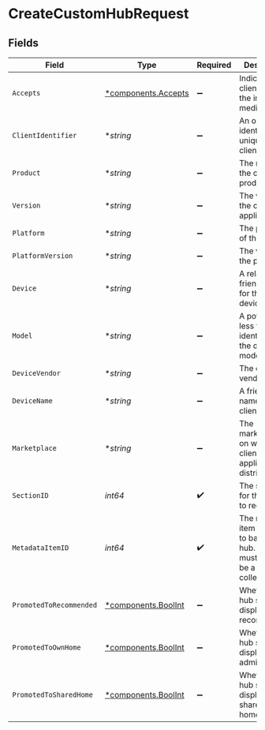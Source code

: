 # CreateCustomHubRequest


## Fields

| Field                                                                             | Type                                                                              | Required                                                                          | Description                                                                       | Example                                                                           |
| --------------------------------------------------------------------------------- | --------------------------------------------------------------------------------- | --------------------------------------------------------------------------------- | --------------------------------------------------------------------------------- | --------------------------------------------------------------------------------- |
| `Accepts`                                                                         | [*components.Accepts](../../models/components/accepts.md)                         | :heavy_minus_sign:                                                                | Indicates the client accepts the indicated media types                            |                                                                                   |
| `ClientIdentifier`                                                                | **string*                                                                         | :heavy_minus_sign:                                                                | An opaque identifier unique to the client                                         | abc123                                                                            |
| `Product`                                                                         | **string*                                                                         | :heavy_minus_sign:                                                                | The name of the client product                                                    | Plex for Roku                                                                     |
| `Version`                                                                         | **string*                                                                         | :heavy_minus_sign:                                                                | The version of the client application                                             | 2.4.1                                                                             |
| `Platform`                                                                        | **string*                                                                         | :heavy_minus_sign:                                                                | The platform of the client                                                        | Roku                                                                              |
| `PlatformVersion`                                                                 | **string*                                                                         | :heavy_minus_sign:                                                                | The version of the platform                                                       | 4.3 build 1057                                                                    |
| `Device`                                                                          | **string*                                                                         | :heavy_minus_sign:                                                                | A relatively friendly name for the client device                                  | Roku 3                                                                            |
| `Model`                                                                           | **string*                                                                         | :heavy_minus_sign:                                                                | A potentially less friendly identifier for the device model                       | 4200X                                                                             |
| `DeviceVendor`                                                                    | **string*                                                                         | :heavy_minus_sign:                                                                | The device vendor                                                                 | Roku                                                                              |
| `DeviceName`                                                                      | **string*                                                                         | :heavy_minus_sign:                                                                | A friendly name for the client                                                    | Living Room TV                                                                    |
| `Marketplace`                                                                     | **string*                                                                         | :heavy_minus_sign:                                                                | The marketplace on which the client application is distributed                    | googlePlay                                                                        |
| `SectionID`                                                                       | *int64*                                                                           | :heavy_check_mark:                                                                | The section ID for the hubs to reorder                                            |                                                                                   |
| `MetadataItemID`                                                                  | *int64*                                                                           | :heavy_check_mark:                                                                | The metadata item on which to base this hub.  This must currently be a collection |                                                                                   |
| `PromotedToRecommended`                                                           | [*components.BoolInt](../../models/components/boolint.md)                         | :heavy_minus_sign:                                                                | Whether this hub should be displayed in recommended                               | 1                                                                                 |
| `PromotedToOwnHome`                                                               | [*components.BoolInt](../../models/components/boolint.md)                         | :heavy_minus_sign:                                                                | Whether this hub should be displayed in admin's home                              | 1                                                                                 |
| `PromotedToSharedHome`                                                            | [*components.BoolInt](../../models/components/boolint.md)                         | :heavy_minus_sign:                                                                | Whether this hub should be displayed in shared user's home                        | 1                                                                                 |